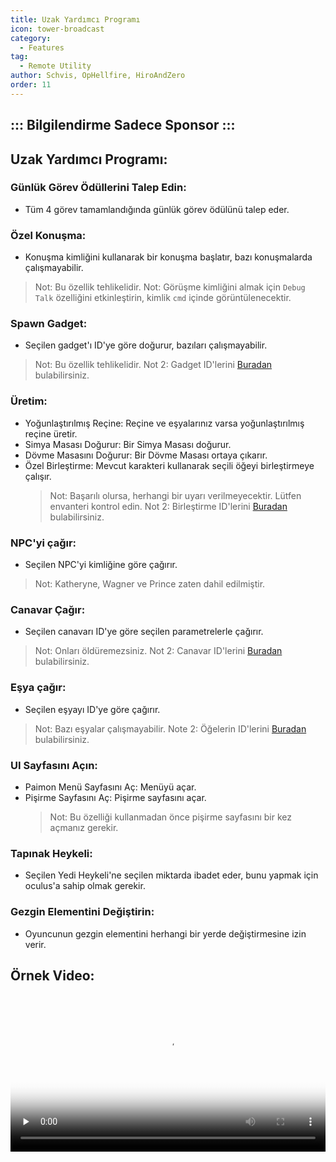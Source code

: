 ```yaml
---
title: Uzak Yardımcı Programı
icon: tower-broadcast
category:
  - Features
tag:
  - Remote Utility
author: Schvis, OpHellfire, HiroAndZero
order: 11
---
```

::: Bilgilendirme Sadece Sponsor
:::
---
## Uzak Yardımcı Programı:
### Günlük Görev Ödüllerini Talep Edin:
- Tüm 4 görev tamamlandığında günlük görev ödülünü talep eder.
### Özel Konuşma:
- Konuşma kimliğini kullanarak bir konuşma başlatır, bazı konuşmalarda çalışmayabilir.
> Not: Bu özellik tehlikelidir.
> Not: Görüşme kimliğini almak için `Debug Talk` özelliğini etkinleştirin, kimlik `cmd` içinde görüntülenecektir.
### Spawn Gadget:
- Seçilen gadget'ı ID'ye göre doğurur, bazıları çalışmayabilir.
> Not: Bu özellik tehlikelidir.
> Not 2: Gadget ID'lerini [Buradan](https://github.com/jie65535/GrasscutterCommandGenerator/blob/main/Source/GrasscutterTools/Resources/en-us/Gadget.txt) bulabilirsiniz.
### Üretim:
- Yoğunlaştırılmış Reçine: Reçine ve eşyalarınız varsa yoğunlaştırılmış reçine üretir.
- Simya Masası Doğurur: Bir Simya Masası doğurur.
- Dövme Masasını Doğurur: Bir Dövme Masası ortaya çıkarır.
- Özel Birleştirme: Mevcut karakteri kullanarak seçili öğeyi birleştirmeye çalışır.
    > Not: Başarılı olursa, herhangi bir uyarı verilmeyecektir. Lütfen envanteri kontrol edin.
    > Not 2: Birleştirme ID'lerini [Buradan](https://github.com/jie65535/GrasscutterCommandGenerator/blob/main/Source/GrasscutterTools/Resources/en-us/Item.txt) bulabilirsiniz.
### NPC'yi çağır:
- Seçilen NPC'yi kimliğine göre çağırır.
> Not: Katheryne, Wagner ve Prince zaten dahil edilmiştir.
### Canavar Çağır:
- Seçilen canavarı ID'ye göre seçilen parametrelerle çağırır.
> Not: Onları öldüremezsiniz.
> Not 2: Canavar ID'lerini [Buradan](https://github.com/jie65535/GrasscutterCommandGenerator/blob/main/Source/GrasscutterTools/Resources/en-us/Monsters.txt) bulabilirsiniz.
### Eşya çağır:
- Seçilen eşyayı ID'ye göre çağırır.
> Not: Bazı eşyalar çalışmayabilir.
> Note 2: Öğelerin ID'lerini [Buradan](https://github.com/jie65535/GrasscutterCommandGenerator/blob/main/Source/GrasscutterTools/Resources/en-us/Item.txt) bulabilirsiniz.
### UI Sayfasını Açın:
- Paimon Menü Sayfasını Aç: Menüyü açar.
- Pişirme Sayfasını Aç: Pişirme sayfasını açar.
    > Not: Bu özelliği kullanmadan önce pişirme sayfasını bir kez açmanız gerekir.
### Tapınak Heykeli:
- Seçilen Yedi Heykeli'ne seçilen miktarda ibadet eder, bunu yapmak için oculus'a sahip olmak gerekir.
### Gezgin Elementini Değiştirin:
- Oyuncunun gezgin elementini herhangi bir yerde değiştirmesine izin verir.

## Örnek Video:

<video controls preload="none" width="100%" poster="https://nextcloud.atruicardona.xyz/s/TrwzrHqCr2sMyS4/preview"><source src="https://nextcloud.atruicardona.xyz/s/TrwzrHqCr2sMyS4/download" type="video/mp4"></video>

